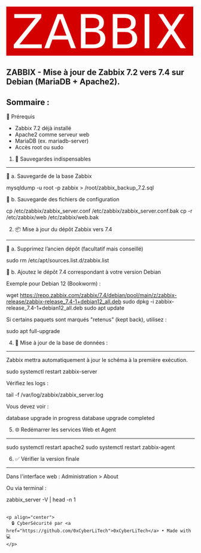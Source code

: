 ![zabbix-logo](./images/zabbix-logo.png)

## ZABBIX - Mise à jour de Zabbix 7.2 vers 7.4 sur Debian (MariaDB + Apache2).

## Sommaire :

🧱 Prérequis

- Zabbix 7.2 déjà installé
- Apache2 comme serveur web
- MariaDB (ex. mariadb-server)
- Accès root ou sudo

1. 🔐 Sauvegardes indispensables
--------------------------------
🔸 a. Sauvegarde de la base Zabbix

mysqldump -u root -p zabbix > /root/zabbix_backup_7.2.sql

🔸 b. Sauvegarde des fichiers de configuration

cp /etc/zabbix/zabbix_server.conf /etc/zabbix/zabbix_server.conf.bak
cp -r /etc/zabbix/web /etc/zabbix/web.bak

2. 📦 Mise à jour du dépôt Zabbix vers 7.4
-------------------------------------------
🔸 a. Supprimez l’ancien dépôt (facultatif mais conseillé)

sudo rm /etc/apt/sources.list.d/zabbix.list

🔸 b. Ajoutez le dépôt 7.4 correspondant à votre version Debian

Exemple pour Debian 12 (Bookworm) :

wget https://repo.zabbix.com/zabbix/7.4/debian/pool/main/z/zabbix-release/zabbix-release_7.4-1+debian12_all.deb
sudo dpkg -i zabbix-release_7.4-1+debian12_all.deb
sudo apt update

Si certains paquets sont marqués "retenus" (kept back), utilisez :

sudo apt full-upgrade

4. 🔄 Mise à jour de la base de données :
------------------------------------------
Zabbix mettra automatiquement à jour le schéma à la première exécution.

sudo systemctl restart zabbix-server

Vérifiez les logs :

tail -f /var/log/zabbix/zabbix_server.log

Vous devez voir :

database upgrade in progress
database upgrade completed

5. 🌐 Redémarrer les services Web et Agent
-------------------------------------------

sudo systemctl restart apache2
sudo systemctl restart zabbix-agent

6. ✅ Vérifier la version finale
---------------------------------

Dans l'interface web : Administration > About

Ou via terminal :

zabbix_server -V | head -n 1

```

<p align="center">
  🔒 CyberSécurité par <a href="https://github.com/0xCyberLiTech">0xCyberLiTech</a> • Made with 💻
</p>

